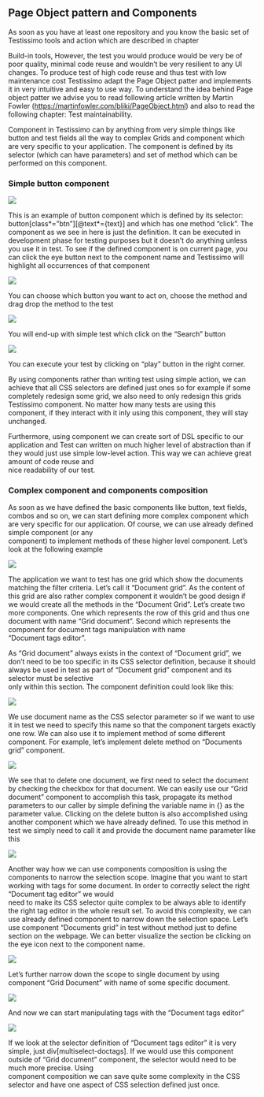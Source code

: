 ## Page Object pattern and Components

As soon as you have at least one repository and you know the basic set of Testissimo tools and action which are described in chapter 

Build-in tools, However, the test you would produce would be very be of poor quality, minimal code reuse and wouldn’t be very resilient to any UI changes. To produce test of high code reuse and thus test with low maintenance cost Testissimo adapt the Page Object patter and implements it in very intuitive and easy to use way. To understand the idea behind Page object patter we advise you to read following article written by Martin Fowler (https://martinfowler.com/bliki/PageObject.html) and also to read the following chapter: Test maintainability.

Component in Testissimo can by anything from very simple things like button and test fields all the way to complex Grids and component which are very specific to your application. The component is defined by its selector (which can have parameters) and set of method which can be performed on this component. 

### Simple button component


     




![](/cmsimages/r1WYsihz7/526x239.png)  

This is an example of button component which is defined by its selector:  
button[class\*=”btn”][@text\*={text}] and which has one method “click”. The component as we see in here is just the definition. It can be executed in development phase for testing purposes but it doesn’t do anything unless you use it in test. To see if the defined component is on current page, you can click the eye button next to the component name and Testissimo will highlight all occurrences of that component

![](/cmsimages/BJhNfnWxM.png)  



You can choose which button you want to act on, choose the method and drag drop the method to the test

![](/cmsimages/rkFuGnZgf.png)  



You will end-up with simple test which click on the “Search” button

![](/cmsimages/BykTf3bgM.png)  



You can execute your test by clicking on “play” button in the right corner. 

By using components rather than writing test using simple action, we can achieve that all CSS selectors are defined just ones so for example if some completely redesign some grid, we also need to only redesign this grids Testissimo component. No matter how many tests are using this component, if they interact with it inly using this component, they will stay unchanged. 

Furthermore, using component we can create sort of DSL specific to our application and Test can written on much higher level of abstraction than if they would just use simple low-level action. This way we can achieve great amount of code reuse and  
nice readability of our test. 

### Complex component and components composition

As soon as we have defined the basic components like button, text fields, combos and so on, we can start defining more complex component which are very specific for our application. Of course, we can use already defined simple component (or any  
component) to implement methods of these higher level component. Let’s look at the following example

![](/cmsimages/S18gXn-xf.png)  



The application we want to test has one grid which show the documents matching the filter criteria. Let’s call it “Document grid”. As the content of this grid are also rather complex component it wouldn’t be good design if we would create all the methods in the “Document Grid”. Let’s create two more components. One which represents the row of this grid and thus one document with name “Grid document”. Second which represents the component for document tags manipulation with name  
“Document tags editor”. 

As “Grid document” always exists in the context of “Document grid”, we don’t need to be too specific in its CSS selector definition, because it should always be used in test as part of “Document grid” component and its selector must be selective  
only within this section. The component definition could look like this:

![](/cmsimages/BJMm7hZgf.png)  



We use document name as the CSS selector parameter so if we want to use it in test we need to specify this name so that the component targets exactly one row. We can also use it to implement method of some different component. For example, let’s implement delete method on “Documents grid” component.

![](/cmsimages/r1V87hblG.png)  



We see that to delete one document, we first need to select the document by checking the checkbox for that document. We can easily use our “Grid document” component to accomplish this task, propagate its method parameters to our caller by simple defining the variable name in {} as the parameter value. Clicking on the delete button is also accomplished using another component which we have already defined. To use this method in test we simply need to call it and provide the document name parameter like this

![](/cmsimages/SyWF72Zez.png)  



Another way how we can use components composition is using the components to narrow the selection scope. Imagine that you want to start working with tags for some document. In order to correctly select the right “Document tag editor” we would  
need to make its CSS selector quite complex to be always able to identify the right tag editor in the whole result set. To avoid this complexity, we can use already defined component to narrow down the selection space. Let’s use component “Documents grid” in test without method just to define section on the webpage. We can better visualize the section be clicking on the eye icon next to the component name.

![](/cmsimages/SyL2Qh-xf.png)  



Let’s further narrow down the scope to single document by using component “Grid Document” with name of some specific document.

![](/cmsimages/rk_RX2-gz.png)  



And now we can start manipulating tags with the “Document tags editor”

![](/cmsimages/SyBbVnWgf.png)  



If we look at the selector definition of “Document tags editor” it is very simple, just div[multiselect-doctags]. If we would use this component outside of “Grid document” component, the selector would need to be much more precise. Using  
component composition we can save quite some complexity in the CSS selector and have one aspect of CSS selection defined just once. 

